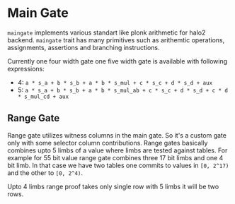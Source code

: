 # Main Gate

`maingate` implements various standart like plonk arithmetic for halo2 backend. `maingate` trait has many primitives such as arithemtic operations, assignments, assertions and branching instructions.

Currently one four width gate one five width gate is available with following expressions:

* 4: `a * s_a + b * s_b + a * b * s_mul + c * s_c + d * s_d + aux`
* 5: `a * s_a + b * s_b + a * b * s_mul_ab + c * s_c + d * s_d + c * d * s_mul_cd + aux`

## Range Gate

Range gate utilizes witness columns in the main gate. So it's a custom gate only with some selector column contributions. Range gates basically combines upto 5 limbs of a value where limbs are tested against tables. For example for 55 bit value range gate combines three 17 bit limbs and one 4 bit limb. In that case we have two tables one commits to values in `[0, 2^17)` and the other to `[0, 2^4)`.

 Upto 4 limbs range proof takes only single row with 5 limbs it will be two rows.
